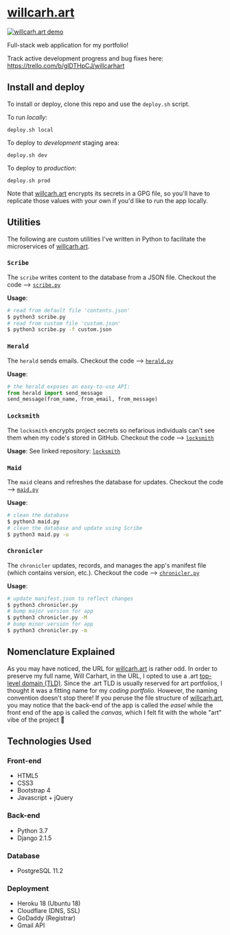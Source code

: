 # [willcarh.art](https://www.willcarh.art/)

[![willcarh.art demo](static/readme_demo.png)](https://www.willcarh.art/)

Full-stack web application for my portfolio!

Track active development progress and bug fixes here: https://trello.com/b/glDTHpCJ/willcarhart

## Install and deploy
To install or deploy, clone this repo and use the `deploy.sh` script.

To run _locally_:
```
deploy.sh local
```
To deploy to _development_ staging area:
```
deploy.sh dev
```
To deploy to _production_:
```
deploy.sh prod
```
Note that [willcarh.art](https://willcarh.art) encrypts its secrets in a GPG file, so you'll have to replicate those values with your own if you'd like to run the app locally.

## Utilities
The following are custom utilities I've written in Python to facilitate the microservices of [willcarh.art](https://willcarh.art).

### `Scribe`
The `scribe` writes content to the database from a JSON file. Checkout the code --> [`scribe.py`](https://github.com/wcarhart/willcarh.art/blob/master/scribe.py)

**Usage**:
```bash
# read from default file 'contents.json'
$ python3 scribe.py
# read from custom file 'custom.json'
$ python3 scribe.py -f custom.json
```
### `Herald`
The `herald` sends emails. Checkout the code --> [`herald.py`](https://github.com/wcarhart/willcarh.art/blob/master/herald.py)

**Usage**:
```python
# the herald exposes an easy-to-use API:
from herald import send_message
send_message(from_name, from_email, from_message)
```
### `Locksmith`
The `locksmith` encrypts project secrets so nefarious individuals can't see them when my code's stored in GitHub. Checkout the code --> [`locksmith`](https://github.com/wcarhart/locksmith)

**Usage**:
See linked repository: [`locksmith`](https://github.com/wcarhart/locksmith)
### `Maid`
The `maid` cleans and refreshes the database for updates. Checkout the code --> [`maid.py`](https://github.com/wcarhart/willcarh.art/blob/master/maid.py)

**Usage**:
```bash
# clean the database
$ python3 maid.py
# clean the database and update using Scribe
$ python3 maid.py -u
```
### `Chronicler`
The `chronicler` updates, records, and manages the app's manifest file (which contains version, etc.). Checkout the code --> [`chronicler.py`](https://github.com/wcarhart/willcarh.art/blob/master/chronicler.py)

**Usage**:
```bash
# update manifest.json to reflect changes
$ python3 chronicler.py
# bump major version for app
$ python3 chronicler.py -M
# bump minor version for app
$ python3 chronicler.py -m
```

## Nomenclature Explained
As you may have noticed, the URL for [willcarh.art](https://willcarh.art) is rather odd. In order to preserve my full name, Will Carhart, in the URL, I opted to use a .art [top-level domain (TLD)](https://en.wikipedia.org/wiki/Top-level_domain). Since the .art TLD is usually reserved for art portfolios, I thought it was a fitting name for my _coding portfolio._ However, the naming convention doesn't stop there! If you peruse the file structure of [willcarh.art](https://willcarh.art), you may notice that the back-end of the app is called the _easel_ while the front end of the app is called the _canvas,_ which I felt fit with the whole "art" vibe of the project 🤗

## Technologies Used
### Front-end
 * HTML5
 * CSS3
 * Bootstrap 4
 * Javascript + jQuery
### Back-end
 * Python 3.7
 * Django 2.1.5
### Database
 * PostgreSQL 11.2
### Deployment
 * Heroku 18 (Ubuntu 18)
 * Cloudflare (DNS, SSL)
 * GoDaddy (Registrar)
 * Gmail API
